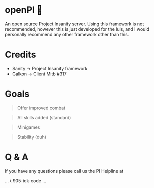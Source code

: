 # openPI :trident:
An open source Project Insanity server. Using this framework is not recommended, however this is just developed for the luls, and I would personally recommend any other framework other than this.

# Credits
- Sanity -> Project Insanity framework
- Galkon -> Client Mitb #317

# Goals
> Offer improved combat

> All skills added (standard)

> Minigames

> Stability (duh)

# Q & A
If you have any questions please call us the PI Helpline at

...
:telephone_receiver: 905-idk-code
...
